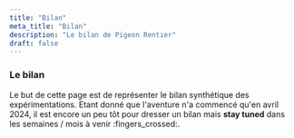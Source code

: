 ```yaml
---
title: "Bilan"
meta_title: "Bilan"
description: "Le bilan de Pigeon Rentier"
draft: false
---
```


### Le bilan

Le but de cette page est de représenter le bilan synthétique des expérimentations.
Etant donné que l'aventure n'a commencé qu'en avril 2024, il est encore un peu tôt pour dresser un bilan mais **stay tuned** dans les semaines / mois à venir :fingers_crossed:.
